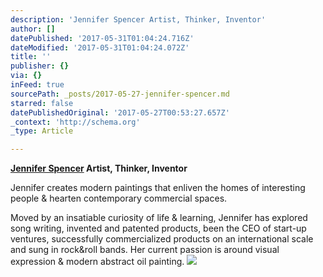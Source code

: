```yaml
---
description: 'Jennifer Spencer Artist, Thinker, Inventor'
author: []
datePublished: '2017-05-31T01:04:24.716Z'
dateModified: '2017-05-31T01:04:24.072Z'
title: ''
publisher: {}
via: {}
inFeed: true
sourcePath: _posts/2017-05-27-jennifer-spencer.md
starred: false
datePublishedOriginal: '2017-05-27T00:53:27.657Z'
_context: 'http://schema.org'
_type: Article

---
```

**[Jennifer Spencer][0] Artist, Thinker, Inventor**

Jennifer creates modern paintings that enliven the homes of interesting people & hearten contemporary commercial spaces.

Moved by an insatiable curiosity of life & learning, Jennifer has explored song writing, invented and patented products, been the CEO of start-up ventures, successfully commercialized products on an international scale and sung in rock&roll bands. Her current passion is around visual expression & modern abstract oil painting.
![](https://the-grid-user-content.s3-us-west-2.amazonaws.com/877f8474-8a7e-48ab-aeaa-c8075c3dbff5.jpg)

[0]: http://www.JenniferSpencerArt.com/ "Jennifer's Web Site"